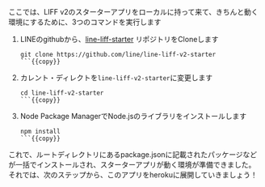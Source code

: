ここでは、LIFF v2のスターターアプリをローカルに持って来て、きちんと動く環境にするために、3つのコマンドを実行します

1. LINEのgithubから、[line-liff-starter](https://github.com/line/line-liff-v2-starter) リポジトリをCloneします
    ```shell
    git clone https://github.com/line/line-liff-v2-starter
    ```{{copy}}

2. カレント・ディレクトを`line-liff-v2-starter`に変更します
    ```shell
    cd line-liff-v2-starter
    ```{{copy}}

3. Node Package ManagerでNode.jsのライブラリをインストールします
   ```shell
   npm install
   ```{{copy}}

これで、ルートディレクトリにあるpackage.jsonに記載されたパッケージなどが一括でインストールされ、スターターアプリが動く環境が準備できました。<br>
それでは、次のステップから、このアプリをherokuに展開していきましょう！
